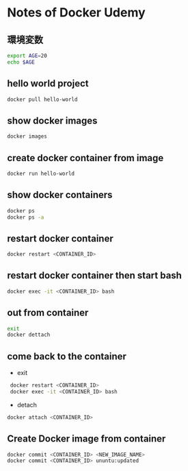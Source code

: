 # Notes of Docker Udemy

## 環境変数
```bash
export AGE=20
echo $AGE
```

## hello world project
```bash
docker pull hello-world
```

## show docker images
```bash
docker images
```

## create docker container from image
```bash
docker run hello-world
```

## show docker containers
```bash
docker ps
docker ps -a
```

## restart docker container
```bash
docker restart <CONTAINER_ID>
```

## restart docker container then start bash
```bash
docker exec -it <CONTAINER_ID> bash
```

## out from container
```bash
exit
docker dettach
```

## come back to the container
- exit
```bash
 docker restart <CONTAINER_ID>
 docker exec -it <CONTAINER_ID> bash
```
- detach
```bash
docker attach <CONTAINER_ID>
```

## Create Docker image from container
```bash
docker commit <CONTAINER_ID> <NEW_IMAGE_NAME>
docker commit <CONTAINER_ID> ununtu:updated
```
